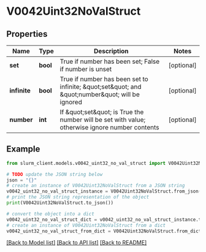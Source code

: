 # V0042Uint32NoValStruct


## Properties

Name | Type | Description | Notes
------------ | ------------- | ------------- | -------------
**set** | **bool** | True if number has been set; False if number is unset | [optional] 
**infinite** | **bool** | True if number has been set to infinite; \&quot;set\&quot; and \&quot;number\&quot; will be ignored | [optional] 
**number** | **int** | If \&quot;set\&quot; is True the number will be set with value; otherwise ignore number contents | [optional] 

## Example

```python
from slurm_client.models.v0042_uint32_no_val_struct import V0042Uint32NoValStruct

# TODO update the JSON string below
json = "{}"
# create an instance of V0042Uint32NoValStruct from a JSON string
v0042_uint32_no_val_struct_instance = V0042Uint32NoValStruct.from_json(json)
# print the JSON string representation of the object
print(V0042Uint32NoValStruct.to_json())

# convert the object into a dict
v0042_uint32_no_val_struct_dict = v0042_uint32_no_val_struct_instance.to_dict()
# create an instance of V0042Uint32NoValStruct from a dict
v0042_uint32_no_val_struct_from_dict = V0042Uint32NoValStruct.from_dict(v0042_uint32_no_val_struct_dict)
```
[[Back to Model list]](../README.md#documentation-for-models) [[Back to API list]](../README.md#documentation-for-api-endpoints) [[Back to README]](../README.md)


